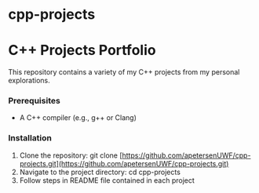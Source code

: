 # cpp-projects
# C++ Projects Portfolio
This repository contains a variety of my C++ projects from my personal explorations.
### Prerequisites
* A C++ compiler (e.g., g++ or Clang)
### Installation
1.  Clone the repository:
    git clone [https://github.com/apetersenUWF/cpp-projects.git](https://github.com/apetersenUWF/cpp-projects.git)
2.  Navigate to the project directory:
    cd cpp-projects
3.  Follow steps in README file contained in each project
